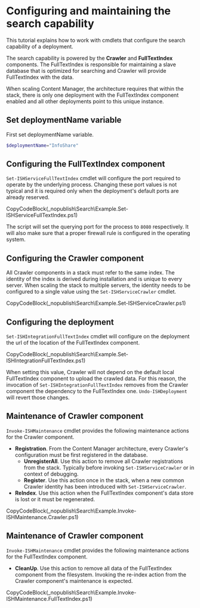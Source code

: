 ﻿# Configuring and maintaining the search capability
 
This tutorial explains how to work with cmdlets that configure the search capability of a deployment. 

The search capability is powered by the **Crawler** and **FullTextIndex** components. The FullTextIndex is responsible for maintaining a slave database that is optimized for searching and Crawler will provide FullTextIndex with the data.

When scaling Content Manager, the architecture requires that within the stack, there is only one deployment with the FullTextIndex component enabled and all other deployments point to this unique instance.
 
## Set deploymentName variable
First set deploymentName variable.

```powershell
$deploymentName="InfoShare"
```

## Configuring the FullTextIndex component

`Set-ISHServiceFullTextIndex` cmdlet will configure the port required to operate by the underlying process. Changing these port values is not typical and it is required only when the deployment's default ports are already reserved.

CopyCodeBlock(_nopublish\Search\Example.Set-ISHServiceFullTextIndex.ps1)

The script will set the querying port for the process to `8080` respectively. It will also make sure that a proper firewall rule is configured in the operating system.

## Configuring the Crawler component

All Crawler components in a stack must refer to the same index. The identity of the index is derived during installation and is unique to every server. When scaling the stack to multiple servers, the identity needs to be configured to a single value using the `Set-ISHServiceCrawler` cmdlet.

CopyCodeBlock(_nopublish\Search\Example.Set-ISHServiceCrawler.ps1)

## Configuring the deployment

`Set-ISHIntegrationFullTextIndex` cmdlet will configure on the deployment the url of the location of the FullTextIndex component.

CopyCodeBlock(_nopublish\Search\Example.Set-ISHIntegrationFullTextIndex.ps1)

When setting this value, Crawler will not depend on the default local FullTextIndex component to upload the crawled data. For this reason, the invocation of `Set-ISHIntegrationFullTextIndex` removes from the Crawler component the dependency to the FullTextIndex one. `Undo-ISHDeployment` will revert those changes.

## Maintenance of Crawler component

`Invoke-ISHMaintenance` cmdlet provides the following maintenance actions for the Crawler component.

- **Registration**. From the Content Manager architecture, every Crawler's configuration must be first registered in the database.
    - **UnregisterAll**. Use this action to remove all Crawler registrations from the stack. Typically before invoking `Set-ISHServiceCrawler` or in context of debugging.
    - **Register**. Use this action once in the stack, when a new common Crawler identity has been introduced with `Set-ISHServiceCrawler`.
- **ReIndex**. Use this action when the FullTextIndex component's data store is lost or it must be regenerated.

CopyCodeBlock(_nopublish\Search\Example.Invoke-ISHMaintenance.Crawler.ps1)

## Maintenance of Crawler component

`Invoke-ISHMaintenance` cmdlet provides the following maintenance actions for the FullTextIndex component.

- **CleanUp**. Use this action to remove all data of the FullTextIndex component from the filesystem. Invoking the re-index action from the Crawler component's maintenance is expected.

CopyCodeBlock(_nopublish\Search\Example.Invoke-ISHMaintenance.FullTextIndex.ps1)